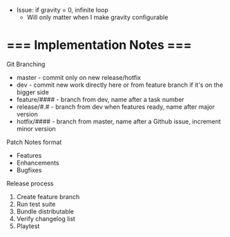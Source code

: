 * Issue: if gravity = 0, infinite loop
    * Will only matter when I make gravity configurable

# === Implementation Notes ===

Git Branching
* master - commit only on new release/hotfix
* dev - commit new work directly here or from feature branch if it's on the bigger side
* feature/#### - branch from dev, name after a task number
* release/#.# - branch from dev when features ready, name after major version
* hotfix/#### - branch from master, name after a Github issue, increment minor version

Patch Notes format
* Features
* Enhancements
* Bugfixes

Release process
1. Create feature branch
2. Run test suite
3. Bundle distributable
4. Verify changelog list
5. Playtest
